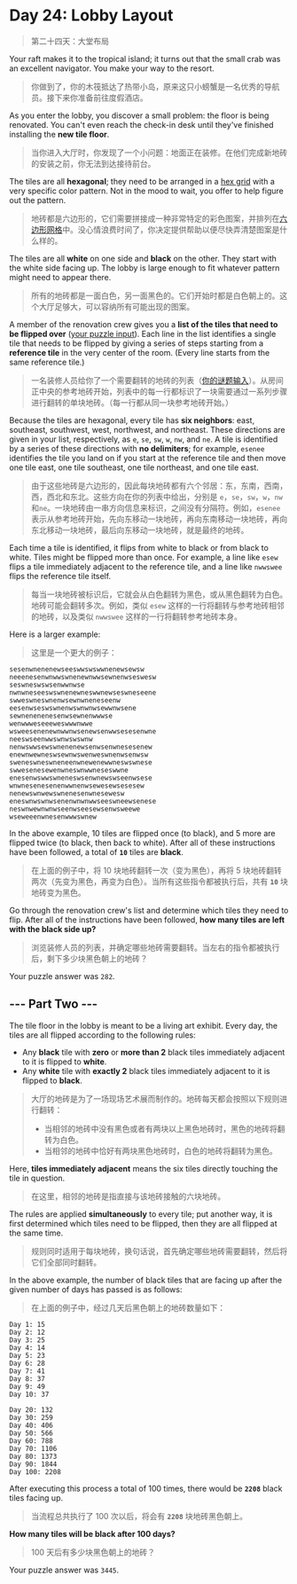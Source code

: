 # Day 24: Lobby Layout

> 第二十四天：大堂布局

Your raft makes it to the tropical island; it turns out that the small crab was an excellent navigator. You make your way to the resort.

> 你做到了，你的木筏抵达了热带小岛，原来这只小螃蟹是一名优秀的导航员。接下来你准备前往度假酒店。

As you enter the lobby, you discover a small problem: the floor is being renovated. You can't even reach the check-in desk until they've finished installing the **new tile floor**.

> 当你进入大厅时，你发现了一个小问题：地面正在装修。在他们完成新地砖的安装之前，你无法到达接待前台。

The tiles are all **hexagonal**; they need to be arranged in a [hex grid](https://en.wikipedia.org/wiki/Hexagonal_tiling) with a very specific color pattern. Not in the mood to wait, you offer to help figure out the pattern.

> 地砖都是六边形的，它们需要拼接成一种非常特定的彩色图案，并排列在[六边形网格](https://en.wikipedia.org/wiki/Hexagonal_tiling)中。没心情浪费时间了，你决定提供帮助以便尽快弄清楚图案是什么样的。

The tiles are all **white** on one side and **black** on the other. They start with the white side facing up. The lobby is large enough to fit whatever pattern might need to appear there.

> 所有的地砖都是一面白色，另一面黑色的。它们开始时都是白色朝上的。这个大厅足够大，可以容纳所有可能出现的图案。

A member of the renovation crew gives you a **list of the tiles that need to be flipped over** ([your puzzle input](day24.txt)). Each line in the list identifies a single tile that needs to be flipped by giving a series of steps starting from a **reference tile** in the very center of the room. (Every line starts from the same reference tile.)

> 一名装修人员给你了一个需要翻转的地砖的列表（[你的谜题输入](day24.txt)）。从房间正中央的参考地砖开始，列表中的每一行都标识了一块需要通过一系列步骤进行翻转的单块地砖。（每一行都从同一块参考地砖开始。）

Because the tiles are hexagonal, every tile has **six neighbors**: east, southeast, southwest, west, northwest, and northeast. These directions are given in your list, respectively, as `e`, `se`, `sw`, `w`, `nw`, and `ne`. A tile is identified by a series of these directions with **no delimiters**; for example, `esenee` identifies the tile you land on if you start at the reference tile and then move one tile east, one tile southeast, one tile northeast, and one tile east.

> 由于这些地砖是六边形的，因此每块地砖都有六个邻居：东，东南，西南，西，西北和东北。这些方向在你的列表中给出，分别是 `e`，`se`，`sw`，`w`，`nw`和`ne`。一块地砖由一串方向信息来标识，之间没有分隔符。例如，`esenee` 表示从参考地砖开始，先向东移动一块地砖，再向东南移动一块地砖，再向东北移动一块地砖，最后向东移动一块地砖，就是最终的地砖。

Each time a tile is identified, it flips from white to black or from black to white. Tiles might be flipped more than once. For example, a line like `esew` flips a tile immediately adjacent to the reference tile, and a line like `nwwswee` flips the reference tile itself.

> 每当一块地砖被标识后，它就会从白色翻转为黑色，或从黑色翻转为白色。地砖可能会翻转多次。例如，类似 `esew` 这样的一行将翻转与参考地砖相邻的地砖，以及类似 `nwwswee` 这样的一行将翻转参考地砖本身。

Here is a larger example:

> 这里是一个更大的例子：

```'
sesenwnenenewseeswwswswwnenewsewsw
neeenesenwnwwswnenewnwwsewnenwseswesw
seswneswswsenwwnwse
nwnwneseeswswnenewneswwnewseswneseene
swweswneswnenwsewnwneneseenw
eesenwseswswnenwswnwnwsewwnwsene
sewnenenenesenwsewnenwwwse
wenwwweseeeweswwwnwwe
wsweesenenewnwwnwsenewsenwwsesesenwne
neeswseenwwswnwswswnw
nenwswwsewswnenenewsenwsenwnesesenew
enewnwewneswsewnwswenweswnenwsenwsw
sweneswneswneneenwnewenewwneswswnese
swwesenesewenwneswnwwneseswwne
enesenwswwswneneswsenwnewswseenwsese
wnwnesenesenenwwnenwsewesewsesesew
nenewswnwewswnenesenwnesewesw
eneswnwswnwsenenwnwnwwseeswneewsenese
neswnwewnwnwseenwseesewsenwsweewe
wseweeenwnesenwwwswnew
```

In the above example, 10 tiles are flipped once (to black), and 5 more are flipped twice (to black, then back to white). After all of these instructions have been followed, a total of **`10`** tiles are **black**.

> 在上面的例子中，将 10 块地砖翻转一次（变为黑色），再将 5 块地砖翻转两次（先变为黑色，再变为白色）。当所有这些指令都被执行后，共有 **`10`** 块地砖变为黑色。

Go through the renovation crew's list and determine which tiles they need to flip. After all of the instructions have been followed, **how many tiles are left with the black side up?**

> 浏览装修人员的列表，并确定哪些地砖需要翻转。当左右的指令都被执行后，剩下多少块黑色朝上的地砖？

Your puzzle answer was `282`.

## --- Part Two ---

The tile floor in the lobby is meant to be a living art exhibit. Every day, the tiles are all flipped according to the following rules:

- Any **black** tile with **zero** or **more than 2** black tiles immediately adjacent to it is flipped to **white**.
- Any **white** tile with **exactly 2** black tiles immediately adjacent to it is flipped to **black**.

> 大厅的地砖是为了一场现场艺术展而制作的。地砖每天都会按照以下规则进行翻转：
>
> - 当相邻的地砖中没有黑色或者有两块以上黑色地砖时，黑色的地砖将翻转为白色。
> - 当相邻的地砖中恰好有两块黑色地砖时，白色的地砖将翻转为黑色。

Here, **tiles immediately adjacent** means the six tiles directly touching the tile in question.

> 在这里，相邻的地砖是指直接与该地砖接触的六块地砖。

The rules are applied **simultaneously** to every tile; put another way, it is first determined which tiles need to be flipped, then they are all flipped at the same time.

> 规则同时适用于每块地砖，换句话说，首先确定哪些地砖需要翻转，然后将它们全部同时翻转。

In the above example, the number of black tiles that are facing up after the given number of days has passed is as follows:

> 在上面的例子中，经过几天后黑色朝上的地砖数量如下：

```'
Day 1: 15
Day 2: 12
Day 3: 25
Day 4: 14
Day 5: 23
Day 6: 28
Day 7: 41
Day 8: 37
Day 9: 49
Day 10: 37

Day 20: 132
Day 30: 259
Day 40: 406
Day 50: 566
Day 60: 788
Day 70: 1106
Day 80: 1373
Day 90: 1844
Day 100: 2208
```

After executing this process a total of 100 times, there would be **`2208`** black tiles facing up.

> 当流程总共执行了 100 次以后，将会有 **`2208`** 块地砖黑色朝上。

**How many tiles will be black after 100 days?**

> 100 天后有多少块黑色朝上的地砖？

Your puzzle answer was `3445`.
